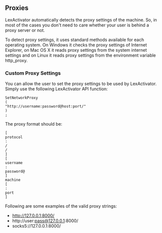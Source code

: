 ## Proxies

LexActivator automatically detects the proxy settings of the machine. So, in most of the cases you don't need to care whether your user is behind a proxy server or not.

To detect proxy settings, it uses standard methods available for each operating system. On Windows it checks the proxy settings of Internet Explorer, on Mac OS X it reads proxy settings from the system internet settings and on Linux it reads proxy settings from the environment variable http\_proxy.



### Custom Proxy Settings

You can allow the user to set the proxy settings to be used by LexActivator. Simply use the following LexActivator API function:

```
SetNetworkProxy
(
"http://username:password@host:port/"
)
;
```

The proxy format should be:

```
[
protocol
:
/
/
]
[
username
:
password@
]
machine
[
:
port
]
```

Following are some examples of the valid proxy strings:

* http://127.0.0.1:8000/
* http://user:pass@127.0.0.1:8000/
* socks5://127.0.0.1:8000/



